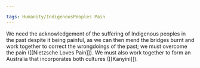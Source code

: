 ```yaml
---

tags: Humanity/IndigenousPeoples Pain 
---
```


We need the acknowledgement of the suffering of Indigenous peoples in the past despite it being painful, as we can then mend the bridges burnt and work together to correct the wrongdoings of the past; we must overcome the pain ([[Nietzsche Loves Pain]]). We must also work together to form an Australia that incorporates both cultures ([[Kanyini]]).